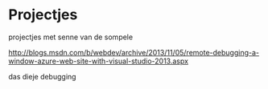 Projectjes
==========

projectjes met senne van de sompele

http://blogs.msdn.com/b/webdev/archive/2013/11/05/remote-debugging-a-window-azure-web-site-with-visual-studio-2013.aspx

das dieje debugging
